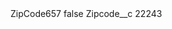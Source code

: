 <?xml version="1.0" encoding="UTF-8"?>
<CustomMetadata xmlns="http://soap.sforce.com/2006/04/metadata" xmlns:xsi="http://www.w3.org/2001/XMLSchema-instance" xmlns:xsd="http://www.w3.org/2001/XMLSchema">
    <label>ZipCode657</label>
    <protected>false</protected>
    <values>
        <field>Zipcode__c</field>
        <value xsi:type="xsd:string">22243</value>
    </values>
</CustomMetadata>
